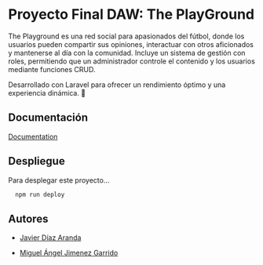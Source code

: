 
# Proyecto Final DAW: The PlayGround

The Playground es una red social para apasionados del fútbol, donde los usuarios pueden compartir sus opiniones, interactuar con otros aficionados y mantenerse al día con la comunidad. Incluye un sistema de gestión con roles, permitiendo que un administrador controle el contenido y los usuarios mediante funciones CRUD.

Desarrollado con Laravel para ofrecer un rendimiento óptimo y una experiencia dinámica. 🚀


## Documentación

[Documentation](https://linktodocumentation)


## Despliegue

Para desplegar este proyecto...

```bash
  npm run deploy
```


## Autores

- [Javier Díaz Aranda](https://github.com/javiidiaz)

- [Miguel Ángel Jimenez Garrido](https://github.com/miguelangel-jg)

